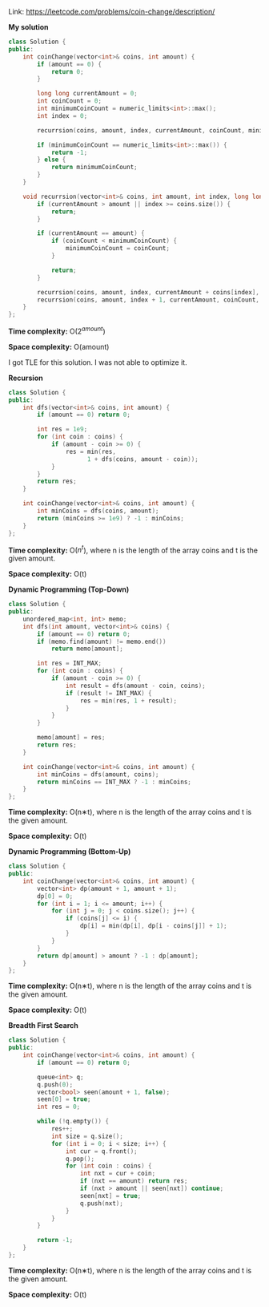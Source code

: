 Link: https://leetcode.com/problems/coin-change/description/

**My solution**

```cpp
class Solution {
public:
    int coinChange(vector<int>& coins, int amount) {
        if (amount == 0) {
            return 0;
        }

        long long currentAmount = 0;
        int coinCount = 0;
        int minimumCoinCount = numeric_limits<int>::max();
        int index = 0;

        recurrsion(coins, amount, index, currentAmount, coinCount, minimumCoinCount);

        if (minimumCoinCount == numeric_limits<int>::max()) {
            return -1;
        } else {
            return minimumCoinCount;
        }
    }

    void recurrsion(vector<int>& coins, int amount, int index, long long currentAmount, int coinCount, int& minimumCoinCount) {
        if (currentAmount > amount || index >= coins.size()) {
            return;
        }

        if (currentAmount == amount) {
            if (coinCount < minimumCoinCount) {
                minimumCoinCount = coinCount;
            }

            return;
        }

        recurrsion(coins, amount, index, currentAmount + coins[index], coinCount + 1, minimumCoinCount);
        recurrsion(coins, amount, index + 1, currentAmount, coinCount, minimumCoinCount);
    }
};
```

**Time complexity:** O($2^{amount}$)

**Space complexity:** O(amount)

I got TLE for this solution. I was not able to optimize it.

**Recursion**

```cpp
class Solution {
public:
    int dfs(vector<int>& coins, int amount) {
        if (amount == 0) return 0;

        int res = 1e9;
        for (int coin : coins) {
            if (amount - coin >= 0) {
                res = min(res,
                      1 + dfs(coins, amount - coin));
            }
        }
        return res;
    }

    int coinChange(vector<int>& coins, int amount) {
        int minCoins = dfs(coins, amount);
        return (minCoins >= 1e9) ? -1 : minCoins;
    }
};
```

**Time complexity:** O($n^{t}$), where n is the length of the array coins and t is the given amount.

**Space complexity:** O(t)

**Dynamic Programming (Top-Down)**
```cpp
class Solution {
public:
    unordered_map<int, int> memo;
    int dfs(int amount, vector<int>& coins) {
        if (amount == 0) return 0;
        if (memo.find(amount) != memo.end())
            return memo[amount];

        int res = INT_MAX;
        for (int coin : coins) {
            if (amount - coin >= 0) {
                int result = dfs(amount - coin, coins);
                if (result != INT_MAX) {
                    res = min(res, 1 + result);
                }
            }
        }

        memo[amount] = res;
        return res;
    }

    int coinChange(vector<int>& coins, int amount) {
        int minCoins = dfs(amount, coins);
        return minCoins == INT_MAX ? -1 : minCoins;
    }
};
```

**Time complexity:** O(n∗t), where n is the length of the array coins and t is the given amount.

**Space complexity:** O(t)

**Dynamic Programming (Bottom-Up)**
```cpp
class Solution {
public:
    int coinChange(vector<int>& coins, int amount) {
        vector<int> dp(amount + 1, amount + 1);
        dp[0] = 0;
        for (int i = 1; i <= amount; i++) {
            for (int j = 0; j < coins.size(); j++) {
                if (coins[j] <= i) {
                    dp[i] = min(dp[i], dp[i - coins[j]] + 1);
                }
            }
        }
        return dp[amount] > amount ? -1 : dp[amount];
    }
};
```

**Time complexity:** O(n∗t), where n is the length of the array coins and t is the given amount.

**Space complexity:** O(t)

**Breadth First Search**
```cpp
class Solution {
public:
    int coinChange(vector<int>& coins, int amount) {
        if (amount == 0) return 0;

        queue<int> q;
        q.push(0);
        vector<bool> seen(amount + 1, false);
        seen[0] = true;
        int res = 0;

        while (!q.empty()) {
            res++;
            int size = q.size();
            for (int i = 0; i < size; i++) {
                int cur = q.front();
                q.pop();
                for (int coin : coins) {
                    int nxt = cur + coin;
                    if (nxt == amount) return res;
                    if (nxt > amount || seen[nxt]) continue;
                    seen[nxt] = true;
                    q.push(nxt);
                }
            }
        }

        return -1;
    }
};
```

**Time complexity:** O(n∗t), where n is the length of the array coins and t is the given amount.

**Space complexity:** O(t)